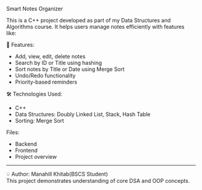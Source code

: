 Smart Notes Organizer

This is a C++ project developed as part of my Data Structures and Algorithms course. It helps users manage notes efficiently with features like:

📌 Features:
- Add, view, edit, delete notes
- Search by ID or Title using hashing
- Sort notes by Title or Date using Merge Sort
- Undo/Redo functionality
- Priority-based reminders

🛠 Technologies Used:
- C++
- Data Structures: Doubly Linked List, Stack, Hash Table
- Sorting: Merge Sort

Files:
- Backend
- Frontend
- Project overview

---
💡 Author:
Manahill Khitab(BSCS Student)  
This project demonstrates understanding of core DSA and OOP concepts.
